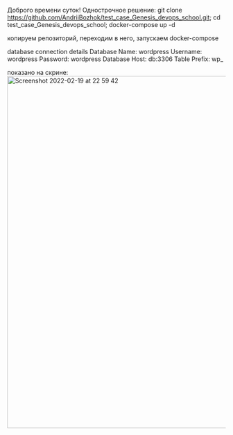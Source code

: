 Доброго времени суток!
Однострочное решение:
git clone https://github.com/AndriiBozhok/test_case_Genesis_devops_school.git; cd test_case_Genesis_devops_school; docker-compose up -d

копируем репозиторий, переходим в него, запускаем docker-compose

database connection details
Database Name: wordpress
Username: wordpress
Password: wordpress
Database Host: db:3306
Table Prefix: wp_

показано на скрине:
<img width="812" alt="Screenshot 2022-02-19 at 22 59 42" src="https://user-images.githubusercontent.com/92865965/154818910-4448c3f1-4dea-404d-a2a3-c174842e4cec.png">
